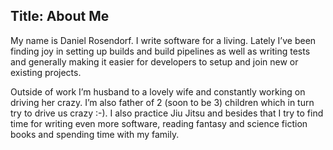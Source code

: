 ## Title: About Me

My name is Daniel Rosendorf. I write software for a living. Lately I’ve been finding joy in setting up builds and build pipelines as well as writing tests and generally making it easier for developers to setup and join new or existing projects.

Outside of work I’m husband to a lovely wife and constantly working on driving her crazy. I’m also father of 2 (soon to be 3) children which in turn try to drive us crazy :-). I also practice Jiu Jitsu and besides that I try to find time for writing even more software, reading fantasy and science fiction books and spending time with my family.
